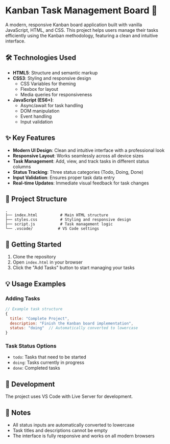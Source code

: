 # Kanban Task Management Board 🚀

A modern, responsive Kanban board application built with vanilla JavaScript, HTML, and CSS. This project helps users manage their tasks efficiently using the Kanban methodology, featuring a clean and intuitive interface.

## 🛠️ Technologies Used

- **HTML5**: Structure and semantic markup
- **CSS3**: Styling and responsive design
  - CSS Variables for theming
  - Flexbox for layout
  - Media queries for responsiveness
- **JavaScript (ES6+)**: 
  - Async/await for task handling
  - DOM manipulation
  - Event handling
  - Input validation

## ✨ Key Features

- **Modern UI Design**: Clean and intuitive interface with a professional look
- **Responsive Layout**: Works seamlessly across all device sizes
- **Task Management**: Add, view, and track tasks in different status columns
- **Status Tracking**: Three status categories (Todo, Doing, Done)
- **Input Validation**: Ensures proper task data entry
- **Real-time Updates**: Immediate visual feedback for task changes

## 🎯 Project Structure

```
.
├── index.html          # Main HTML structure
├── styles.css          # Styling and responsive design
├── script.js           # Task management logic
└── .vscode/           # VS Code settings
```

## 🚀 Getting Started

1. Clone the repository
2. Open `index.html` in your browser
3. Click the "Add Tasks" button to start managing your tasks

## 💡 Usage Examples

### Adding Tasks
```javascript
// Example task structure
{
  title: "Complete Project",
  description: "Finish the Kanban board implementation",
  status: "doing"  // Automatically converted to lowercase
}
```

### Task Status Options
- `todo`: Tasks that need to be started
- `doing`: Tasks currently in progress
- `done`: Completed tasks



## 🔧 Development

The project uses VS Code with Live Server for development. 

## 📝 Notes

- All status inputs are automatically converted to lowercase
- Task titles and descriptions cannot be empty
- The interface is fully responsive and works on all modern browsers
